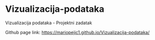 # Vizualizacija-podataka
Vizualizacija podataka - Projektni zadatak

Github page link: https://mariopejic1.github.io/Vizualizacija-podataka/
